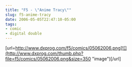 ```yaml
---
title: "F5 - \"Anime Tracy\""
slug: f5-anime-tracy
date: 2006-05-05T22:47:10-05:00
tags:
- comic
- digital double
---
```

[url=http://www.dxprog.com/f5/comics/05062006.png]![](http://www.dxprog.com/thumb.php?file=f5/comics/05062006.png&size=350 "image")[/url]
